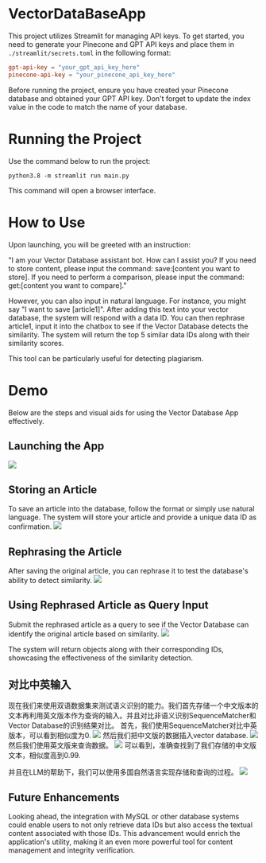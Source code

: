 # VectorDataBaseApp

This project utilizes Streamlit for managing API keys. To get started, you need to generate your Pinecone and GPT API keys and place them in `./streamlit/secrets.toml` in the following format:

```toml
gpt-api-key = "your_gpt_api_key_here"
pinecone-api-key = "your_pinecone_api_key_here"
```
Before running the project, ensure you have created your Pinecone database and obtained your GPT API key. Don't forget to update the index value in the code to match the name of your database.

# Running the Project
Use the command below to run the project:
```
python3.8 -m streamlit run main.py
```
This command will open a browser interface.

# How to Use
Upon launching, you will be greeted with an instruction:

"I am your Vector Database assistant bot. How can I assist you? If you need to store content, please input the command: save:[content you want to store]. If you need to perform a comparison, please input the command: get:[content you want to compare]."

However, you can also input in natural language. For instance, you might say "I want to save [article1]". After adding this text into your vector database, the system will respond with a data ID. You can then rephrase article1, input it into the chatbox to see if the Vector Database detects the similarity. The system will return the top 5 similar data IDs along with their similarity scores.

This tool can be particularly useful for detecting plagiarism.


# Demo
Below are the steps and visual aids for using the Vector Database App effectively.

## Launching the App
![](pictures/WelcomePage.png)

## Storing an Article
To save an article into the database, follow the format or simply use natural language. The system will store your article and provide a unique data ID as confirmation.
![](pictures/SavedOriginalArticle.png)

## Rephrasing the Article
After saving the original article, you can rephrase it to test the database's ability to detect similarity.
![](pictures/SearchArticle.png)

## Using Rephrased Article as Query Input
Submit the rephrased article as a query to see if the Vector Database can identify the original article based on similarity.
![](pictures/SearchResult.png)

The system will return objects along with their corresponding IDs, showcasing the effectiveness of the similarity detection.

## 对比中英输入
现在我们来使用双语数据集来测试语义识别的能力。我们首先存储一个中文版本的文本再利用英文版本作为查询的输入。并且对比非语义识别SequenceMatcher和Vector Database的识别结果对比。
首先，我们使用SequenceMatcher对比中英版本，可以看到相似度为0.
![](pictures/SequenceMatcherResult.png)
然后我们把中文版的数据插入vector database.
![](pictures/upsertChineseVersion.png)
然后我们使用英文版来查询数据。
![](pictures/queryResult.png)
可以看到，准确查找到了我们存储的中文版文本，相似度高到0.99.

并且在LLM的帮助下，我们可以使用多国自然语言实现存储和查询的过程。
![](pictures/naturlanguage.png)
## Future Enhancements
Looking ahead, the integration with MySQL or other database systems could enable users to not only retrieve data IDs but also access the textual content associated with those IDs. This advancement would enrich the application's utility, making it an even more powerful tool for content management and integrity verification.
